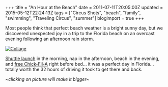 +++
title = "An Hour at the Beach"
date = 2011-07-11T20:05:00Z
updated = 2015-05-12T22:24:13Z
tags = ["Circus Shots", "beach", "family", "swimming", "Traveling Circus", "summer"]
blogimport = true 
+++

Most people think that perfect beach weather is a bright sunny day, but we discovered unexpected joy in a trip to the Florida beach on an overcast evening following an afternoon rain storm.  

[![Collage](https://latc.s3.amazonaws.com/wp-content/uploads/2011/07/Collage.jpg "Collage")](https://latc.s3.amazonaws.com/wp-content/uploads/2011/07/Collage1.jpg)  

[Shuttle launch](http://lifeatthecircus.com/2011/07/09/we-finally-have-blast-off/) in the morning, nap in the afternoon, beach in the evening, and [free Chick-Fil-A](http://www.cowappreciationday.com/) right before bed… it was a perfect day in Florida… totally worth the 32 hours of driving it took to get there and back.  

_~clicking on picture will make it bigger~_
